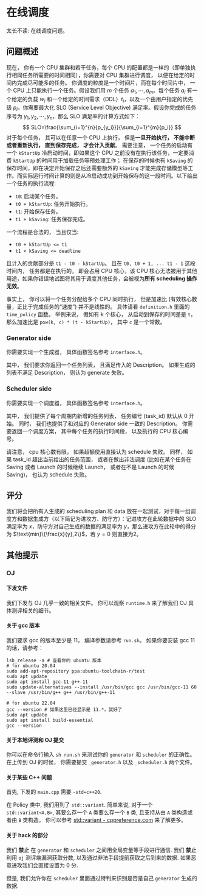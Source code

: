 # 在线调度

太长不读: 在线调度问题。

## 问题概述

现在， 你有一个 CPU 集群和若干任务，每个 CPU 的配置都是一样的（即单独执行相同任务所需要的时间相同），你需要对 CPU 集群进行调度， 以便在给定的时间内完成尽可能多的任务。 你调度的粒度是一个时间片，而在每个时间片中， 一个 CPU 上只能执行一个任务。假设我们用 $m$ 个任务 $a_1,\cdots,a_m$。每个任务 $a_i$ 有一个给定的负载 $w_i$ 和一个给定的时间需求（DDL）$t_i$，以及一个由用户指定的优先级 $p_i$，你需要最大化 SLO (Service Level Objective) 满足率。假设你完成的任务序号为 $y_1,y_2,\cdots,y_n$，那么 SLO 满足率的计算方式如下：
$$
SLO=\frac{\sum_{i=1}^{n}{p_{y_i}}}{\sum_{i=1}^{m}{p_i}}
$$
对于每个任务， 其可以在任意一个 CPU 上执行， 但是**一旦开始执行， 不能中断或者重新执行， 直到保存完成， 才会计入贡献**。 需要注意， 一个任务的启动有一个 `kStartUp` 冷启动时间，即如果这个 CPU 之前没有在执行该任务，一定要消费 `kStartUp` 的时间用于加载任务等预处理工作； 在保存的时候也有 `kSaving` 的保存时间，即在决定开始保存之后还需要额外的 `kSaving` 才能完成存储模型等工作。而实际运行时间计算的则是从冷启动成功到开始保存的这一段时间。以下给出一个任务的执行流程:

- `t0`: 启动某个任务。
- `t0 + kStartUp`: 任务开始执行。
- `t1`: 开始保存任务。
- `t1 + kSaving`: 任务保存完成。

一个流程是合法的， 当且仅当:

- `t0 + kStartUp <= t1`
- `t1 + kSaving <= deadline`

且计入的贡献部分是 `t1 - t0 - kStartUp`。 且在 `t0, t0 + 1, ... t1 - 1` 这段时间内， 任务都是在执行的， 即会占用 CPU 核心，该 CPU 核心无法被用于其他用途，如果你错误地试图将其用于调度其他任务，会被视为**所有 scheduling 操作无效**。

事实上， 你可以将一个任务分配给多个 CPU 同时执行， 但是加速比 (有效核心数量，正比于完成任务的“速度”) 并不是线性的。 具体请看 `definition.h` 里面的 `time_policy` 函数。 举例来说， 假如有 k 个核心， 从启动到保存的时间差是 `t`， 那么加速比是 `pow(k, c) * (t - kStartUp)`， 其中 `c` 是一个常数。

### Generator side

你需要实现一个生成器， 具体函数签名参考 `interface.h`。

其中， 我们要求你返回一个任务列表， 且满足传入的 Description。 如果生成的列表不满足 Description， 则认为 generate 失败。

### Scheduler side

你需要实现一个调度器， 具体函数签名参考 `interface.h`。

其中， 我们提供了每个周期内新增的任务列表， 任务编号 (task_id) 默认从 0 开始。 同时， 我们也提供了和对应的 Generator side 一致的 Description。 你需要返回一个调度方案， 其中每个任务的执行时间段， 以及执行的 CPU 核心编号。

请注意， cpu 核心数有限， 如果超额使用直接认为 schedule 失败。 同样， 如果 task_id 超出当前给出的任务范围， 或者在做出非法调度 (比如在某个任务在 Saving 或者 Launch 的时候继续 Launch， 或者在不是 Launch 的时候 Saving)， 也认为 schedule 失败。

## 评分

我们将会把所有人生成的 scheduling plan 和 data 放在一起测试，对于每一组调度方和数据生成方（以下简记为进攻方、防守方）：记进攻方在此轮数据中的 SLO 满足率为 $x$，防守方对自己生成的数据的满足率为 $y$，那么进攻方在此轮中的得分为 $\text{min}\{\frac{x}{y},2\}$，若 $y=0$ 则直接为$2$。

## 其他提示

### OJ

#### 下发文件

我们下发与 OJ 几乎一致的相关文件。 你可以观察 `runtime.h` 来了解我们 OJ 具体测评相关的细节。

#### 关于 gcc 版本

我们要求 gcc 的版本至少是 11， 编译参数请参考 `run.sh`。 如果你要安装 gcc 11 的话，请参考：

```shell
lsb_release -a # 查看你的 ubuntu 版本
# for ubuntu 20.04
sudo add-apt-repository ppa:ubuntu-toolchain-r/test
sudo apt update
sudo apt install gcc-11 g++-11
sudo update-alternatives --install /usr/bin/gcc gcc /usr/bin/gcc-11 60 --slave /usr/bin/g++ g++ /usr/bin/g++-11

# for ubuntu 22.04
gcc --version # 如果这里已经显示是 11.*，就好了
sudo apt update
sudo apt install build-essential
gcc --version
```

#### 关于本地评测和 OJ 提交

你可以在命令行输入 `sh run.sh` 来测试你的 `generator` 和 `scheduler` 的正确性。 在上传到 OJ 的时候， 你需要提交 `_generator.h` 以及 `_scheduler.h` 两个文件。

#### 关于某些 C++ 问题

首先, 下发的 `main.cpp` 需要 `-std=c++20`.

在 Policy 类中, 我们用到了 `std::variant`. 简单来说, 对于一个 `std::variant<A,B>`, 其要么存一个 `A` 类要么存一个 `B` 类, 且支持从由 `A` 类构造或者由 `B` 类构造。 你可以参考 [std::variant - cppreference.com](https://en.cppreference.com/w/cpp/utility/variant) 来了解更多。

#### 关于 hack 的部分

我们 **禁止** 在 `generator` 和 `scheduler` 之间用全局变量等手段进行通信. 我们 **禁止** 利用 `oj` 测评端漏洞获取分数, 以及通过非法手段提前获取之后到来的数据. 如果恶意进攻我们会直接设置为 $0$ 分.

但是, 我们允许你在 `scheduler` 里面通过特判来识别是否是自己 `generator` 生成的数据.
